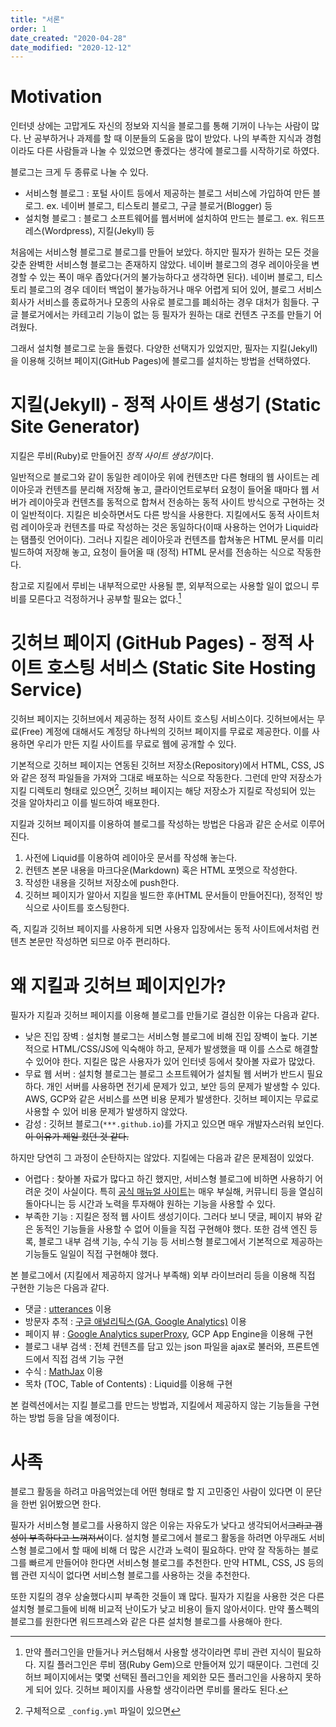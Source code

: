```yaml
---
title: "서론"
order: 1
date_created: "2020-04-28"
date_modified: "2020-12-12"
---
```


# Motivation

인터넷 상에는 고맙게도 자신의 정보와 지식을 블로그를 통해 기꺼이 나누는 사람이 많다. 난 공부하거나 과제를 할 때 이분들의 도움을 많이 받았다. 나의 부족한 지식과 경험이라도 다른 사람들과 나눌 수 있었으면 좋겠다는 생각에 블로그를 시작하기로 하였다.

블로그는 크게 두 종류로 나눌 수 있다.

- 서비스형 블로그 : 포털 사이트 등에서 제공하는 블로그 서비스에 가입하여 만든 블로그. ex. 네이버 블로그, 티스토리 블로그, 구글 블로거(Blogger) 등
- 설치형 블로그 : 블로그 소프트웨어를 웹서버에 설치하여 만드는 블로그. ex. 워드프레스(Wordpress), 지킬(Jekyll) 등

처음에는 서비스형 블로그로 블로그를 만들어 보았다. 하지만 필자가 원하는 모든 것을 갖춘 완벽한 서비스형 블로그는 존재하지 않았다. 네이버 블로그의 경우 레이아웃을 변경할 수 있는 폭이 매우 좁았다(거의 불가능하다고 생각하면 된다). 네이버 블로그, 티스토리 블로그의 경우 데이터 백업이 불가능하거나 매우 어렵게 되어 있어, 블로그 서비스 회사가 서비스를 종료하거나 모종의 사유로 블로그를 폐쇠하는 경우 대처가 힘들다. 구글 블로거에서는 카테고리 기능이 없는 등 필자가 원하는 대로 컨텐츠 구조를 만들기 어려웠다.

그래서 설치형 블로그로 눈을 돌렸다. 다양한 선택지가 있었지만, 필자는 지킬(Jekyll)을 이용해 깃허브 페이지(GitHub Pages)에 블로그를 설치하는 방법을 선택하였다.

# 지킬(Jekyll) - 정적 사이트 생성기 (Static Site Generator)

지킬은 루비(Ruby)로 만들어진 *정적 사이트 생성기*이다.

일반적으로 블로그와 같이 동일한 레이아웃 위에 컨텐츠만 다른 형태의 웹 사이트는 레이아웃과 컨텐츠를 분리해 저장해 놓고, 클라이언트로부터 요청이 들어올 때마다 웹 서버가 레이아웃과 컨텐츠를 동적으로 합쳐서 전송하는 동적 사이트 방식으로 구현하는 것이 일반적이다. 지킬은 비슷하면서도 다른 방식을 사용한다. 지킬에서도 동적 사이트처럼 레이아웃과 컨텐츠를 따로 작성하는 것은 동일하다(이때 사용하는 언어가 Liquid라는 탬플릿 언어이다). 그러나 지킬은 레이아웃과 컨텐츠를 합쳐놓은 HTML 문서를 미리 빌드하여 저장해 놓고, 요청이 들어올 때 (정적) HTML 문서를 전송하는 식으로 작동한다.

참고로 지킬에서 루비는 내부적으로만 사용될 뿐, 외부적으로는 사용할 일이 없으니 루비를 모른다고 걱정하거나 공부할 필요는 없다.[^1]

[^1]: 만약 플러그인을 만들거나 커스텀해서 사용할 생각이라면 루비 관련 지식이 필요하다. 지킬 플러그인은 루비 잼(Ruby Gem)으로 만들어져 있기 때문이다. 그런데 깃허브 페이지에서는 몇몇 선택된 플러그인을 제외한 모든 플러그인을 사용하지 못하게 되어 있다. 깃허브 페이지를 사용할 생각이라면 루비를 몰라도 된다.

# 깃허브 페이지 (GitHub Pages) - 정적 사이트 호스팅 서비스 (Static Site Hosting Service)

깃허브 페이지는 깃허브에서 제공하는 정적 사이트 호스팅 서비스이다. 깃허브에서는 무료(Free) 계정에 대해서도 계정당 하나씩의 깃허브 페이지를 무료로 제공한다. 이를 사용하면 우리가 만든 지킬 사이트를 무료로 웹에 공개할 수 있다.

기본적으로 깃허브 페이지는 연동된 깃허브 저장소(Repository)에서 HTML, CSS, JS와 같은 정적 파일들을 가져와 그대로 배포하는 식으로 작동한다. 그런데 만약 저장소가 지킬 디렉토리 형태로 있으면[^2], 깃허브 페이지는 해당 저장소가 지킬로 작성되어 있는 것을 알아차리고 이를 빌드하여 배포한다.

[^2]: 구체적으로 `_config.yml` 파일이 있으면

지킬과 깃허브 페이지를 이용하여 블로그를 작성하는 방법은 다음과 같은 순서로 이루어진다.

1. 사전에 Liquid를 이용하여 레이아웃 문서를 작성해 놓는다.
2. 컨텐츠 본문 내용을 마크다운(Markdown) 혹은 HTML 포멧으로 작성한다.
3. 작성한 내용을 깃허브 저장소에 push한다.
4. 깃허브 페이지가 알아서 지킬을 빌드한 후(HTML 문서들이 만들어진다), 정적인 방식으로 사이트를 호스팅한다.

즉, 지킬과 깃허브 페이지를 사용하게 되면 사용자 입장에서는 동적 사이트에서처럼 컨텐츠 본문만 작성하면 되므로 아주 편리하다.

# 왜 지킬과 깃허브 페이지인가?

필자가 지킬과 깃허브 페이지를 이용해 블로그를 만들기로 결심한 이유는 다음과 같다.

- 낮은 진입 장벽 : 설치형 블로그는 서비스형 블로그에 비해 진입 장벽이 높다. 기본적으로 HTML/CSS/JS에 익숙해야 하고, 문제가 발생했을 때 이를 스스로 해결할 수 있어야 한다. 지킬은 많은 사용자가 있어 인터넷 등에서 찾아볼 자료가 많았다.
- 무료 웹 서버 : 설치형 블로그는 블로그 소프트웨어가 설치될 웹 서버가 반드시 필요하다. 개인 서버를 사용하면 전기세 문제가 있고, 보안 등의 문제가 발생할 수 있다. AWS, GCP와 같은 서비스를 쓰면 비용 문제가 발생한다. 깃허브 페이지는 무료로 사용할 수 있어 비용 문제가 발생하지 않았다.
- 감성 : 깃허브 블로그(`***.github.io`)를 가지고 있으면 매우 개발자스러워 보인다. ~~이 이유가 제일 컸던 것 같다.~~

하지만 당연히 그 과정이 순탄하지는 않았다. 지킬에는 다음과 같은 문제점이 있었다.

- 어렵다 : 찾아볼 자료가 많다고 하긴 했지만, 서비스형 블로그에 비하면 사용하기 어려운 것이 사실이다. 특히 [공식 매뉴얼 사이트](https://jekyllrb.com/docs/)는 매우 부실해, 커뮤니티 등을 열심히 돌아다니는 등 시간과 노력을 투자해야 원하는 기능을 사용할 수 있다.
- 부족한 기능 : 지킬은 정적 웹 사이트 생성기이다. 그러다 보니 댓글, 페이지 뷰와 같은 동적인 기능들을 사용할 수 없어 이들을 직접 구현해야 했다. 또한 검색 엔진 등록, 블로그 내부 검색 기능, 수식 기능 등 서비스형 블로그에서 기본적으로 제공하는 기능들도 일일이 직접 구현해야 했다.

본 블로그에서 (지킬에서 제공하지 않거나 부족해) 외부 라이브러리 등을 이용해 직접 구현한 기능은 다음과 같다.

- 댓글 : [utterances](https://utteranc.es/) 이용
- 방문자 추적 : [구글 애널리틱스(GA, Google Analytics)](https://analytics.google.com/) 이용
- 페이지 뷰 : [Google Analytics superProxy](https://github.com/googleanalytics/google-analytics-super-proxy), GCP App Engine을 이용해 구현
- 블로그 내부 검색 : 전체 컨텐츠를 담고 있는 json 파일을 ajax로 불러와, 프론트엔드에서 직접 검색 기능 구현
- 수식 : [MathJax](https://www.mathjax.org/) 이용
- 목차 (TOC, Table of Contents) : Liquid를 이용해 구현

본 컬렉션에서는 지킬 블로그를 만드는 방법과, 지킬에서 제공하지 않는 기능들을 구현하는 방법 등을 담을 예정이다.

# 사족

블로그 활동을 하려고 마음먹었는데 어떤 형태로 할 지 고민중인 사람이 있다면 이 문단을 한번 읽어봤으면 한다.

필자가 서비스형 블로그를 사용하지 않은 이유는 자유도가 낮다고 생각되어서~~그리고 갬성이 부족하다고 느껴져서~~이다. 설치형 블로그에서 블로그 활동을 하려면 아무래도 서비스형 블로그에서 할 때에 비해 더 많은 시간과 노력이 필요하다. 만약 잘 작동하는 블로그를 빠르게 만들어야 한다면 서비스형 블로그를 추천한다. 만약 HTML, CSS, JS 등의 웹 관련 지식이 없다면 서비스형 블로그를 사용하는 것을 추천한다.

또한 지킬의 경우 상술했다시피 부족한 것들이 꽤 많다. 필자가 지킬을 사용한 것은 다른 설치형 블로그들에 비해 비교적 난이도가 낮고 비용이 들지 않아서이다. 만약 풀스펙의 블로그를 원한다면 워드프레스와 같은 다른 설치형 블로그를 사용해아 한다.